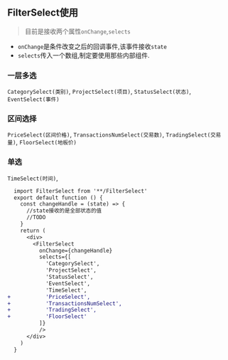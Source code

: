 ## FilterSelect使用

> 目前是接收两个属性`onChange`,`selects`
- `onChange`是条件改变之后的回调事件,该事件接收`state`
- `selects`传入一个数组,制定要使用那些内部组件.

### 一层多选
`CategorySelect(类别)`, `ProjectSelect(项目)`,  `StatusSelect(状态)`,   `EventSelect(事件)`

### 区间选择
`PriceSelect(区间价格)`, `TransactionsNumSelect(交易数)`, `TradingSelect(交易量)`, `FloorSelect(地板价)`

### 单选
`TimeSelect(时间)`,
           


```diff
  import FilterSelect from '**/FilterSelect'
  export default function () {
    const changeHandle = (state) => {
      //state接收的是全部状态的值
      //TODO
    }
    return (
      <div>
        <FilterSelect
          onChange={changeHandle} 
          selects={[
            'CategorySelect',
            'ProjectSelect',
            'StatusSelect',
            'EventSelect',
            'TimeSelect',
+           'PriceSelect',
+           'TransactionsNumSelect',
+           'TradingSelect',
+           'FloorSelect'
          ]}
          />
      </div>
    )
  }
```